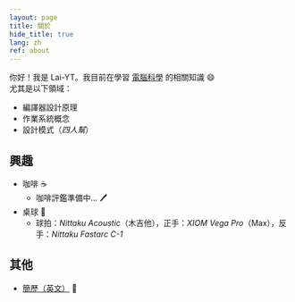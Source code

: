 ```yaml
---
layout: page
title: 關於
hide_title: true
lang: zh
ref: about
---
```


你好！我是 Lai-YT。我目前在學習 [電腦科學](https://zh.m.wikipedia.org/zh-tw/%E8%AE%A1%E7%AE%97%E6%9C%BA%E7%A7%91%E5%AD%A6) 的相關知識 :smile: \
尤其是以下領域：

- 編譯器設計原理
- 作業系統概念
- 設計模式（_四人幫_）

## 興趣

- 咖啡 :coffee:
  - 咖啡評鑑準備中… :pen:
- 桌球 :ping_pong:
  - 球拍：_Nittaku Acoustic_（木吉他），正手：_XIOM Vega Pro_（Max），反手：_Nittaku Fastarc C-1_

## 其他

- [簡歷（英文）](/assets/files/resume.pdf) :page_with_curl:
